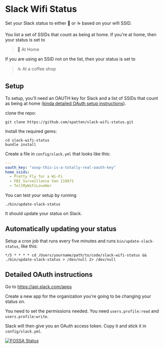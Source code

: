 # Slack Wifi Status

Set your Slack status to either :house_with_garden: or :coffee: based on your wifi SSID.

You list a set of SSIDs that count as being at home. If you're at home, then your status is set to

> :house_with_garden: At Home

If you are using an SSID not on the list, then your status is set to

> :coffee: At a coffee shop

## Setup

To setup, you'll need an OAUTH key for Slack and a list of SSIDs that count as being at home ([kinda detailed OAuth setup instructions](#detailed-oauth-instructions)).

clone the repo:

```
git clone https://github.com/spatten/slack-wifi-status.git
```
Install the required gems:

```
cd slack-wifi-status
bundle install
```

Create a file in `config/slack.yml` that looks like this:

```yaml
---
oauth_key: "xoxp-this-is-a-totally-real-oauth-key"
home_ssids:
  - Pretty Fly for a Wi-Fi
  - FBI Surveillance Van 119871
  - TellMyWiFiLoveHer
```

You can test your setup by running

```
./bin/update-slack-status
```

It should update your status on Slack.

## Automatically updating your status

Setup a cron job that runs every five minutes and runs `bin/update-slack-status`, like this:

```
*/5 * * * * cd /Users/yourname/path/to/code/slack-wifi-status && ./bin/update-slack-status > /dev/null 2> /dev/null
```

## Detailed OAuth instructions

Go to https://api.slack.com/apps

Create a new app for the organization you're going to be changing your status on.

You need to set the permissions needed. You need `users.profile:read` and `users.profile:write`.

Slack will then give you an OAuth access token. Copy it and stick it in `config/slack.yml`.

[![FOSSA Status](https://app.fossa.com/api/projects/custom%2B23799%2Fgithub.com%2Fivar51dub%2Fslack-wifi-status.svg?type=large)](https://app.fossa.com/projects/custom%2B23799%2Fgithub.com%2Fivar51dub%2Fslack-wifi-status?ref=badge_large)
